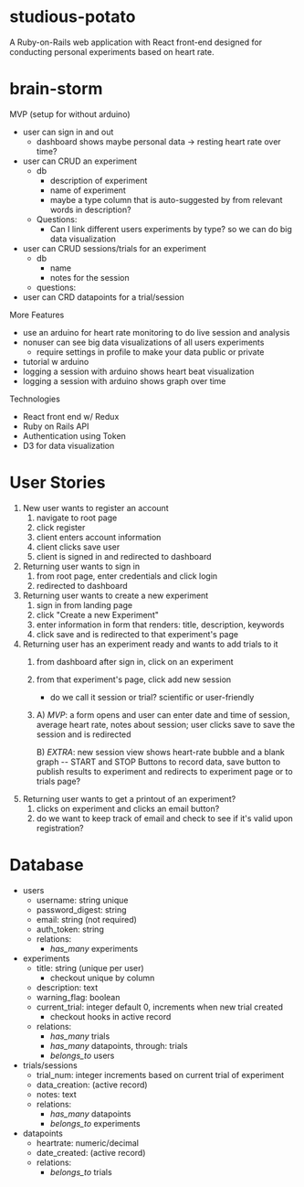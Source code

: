 # studious-potato
A Ruby-on-Rails web application with React front-end designed for conducting personal experiments based on heart rate. 

# brain-storm
MVP (setup for without arduino)
  - user can sign in and out
    - dashboard shows maybe personal data -> resting heart rate over time?
  - user can CRUD an experiment
    - db
      - description of experiment
      - name of experiment
      - maybe a type column that is auto-suggested by from relevant words in description?
    - Questions:
      - Can I link different users experiments by type? so we can do big data visualization
  - user can CRUD sessions/trials for an experiment
    - db
      - name
      - notes for the session
    - questions:
  - user can CRD datapoints for a trial/session

More Features
  - use an arduino for heart rate monitoring to do live session and analysis
  - nonuser can see big data visualizations of all users experiments 
    - require settings in profile to make your data public or private
  - tutorial w arduino 
  - logging a session with arduino shows heart beat visualization
  - logging a session with arduino shows graph over time


Technologies
  - React front end w/ Redux
  - Ruby on Rails API
  - Authentication using Token
  - D3 for data visualization

# User Stories
  1. New user wants to register an account
      1. navigate to root page
      2. click register
      3. client enters account information
      4. client clicks save user
      5. client is signed in and redirected to dashboard
  2. Returning user wants to sign in
      1. from root page, enter credentials and click login
      2. redirected to dashboard
  3. Returning user wants to create a new experiment
      1. sign in from landing page
      2. click "Create a new Experiment"
      3. enter information in form that renders: title, description, keywords
      4. click save and is redirected to that experiment's page
  4. Returning user has an experiment ready and wants to add trials to it
      1. from dashboard after sign in, click on an experiment
      2. from that experiment's page, click add new session
          - do we call it session or trial? scientific or user-friendly
      3. 
          A) *MVP*: a form opens and user can enter date and time of session, average heart rate, notes about session; user clicks save to save the session and is redirected 
          
          B) *EXTRA*: new session view shows heart-rate bubble and a blank graph
              -- START and STOP Buttons to record data, save button to publish results to experiment and redirects to experiment page or to trials page?
  5. Returning user wants to get a printout of an experiment?
      1. clicks on experiment and clicks an email button? 
      2. do we want to keep track of email and check to see if it's valid upon registration?
  
# Database
  - users
    - username: string unique
    - password_digest: string
    - email: string (not required)
    - auth_token: string
    - relations:
      - *has_many* experiments
  - experiments
    - title: string (unique per user)
      - checkout unique by column 
    - description: text
    - warning_flag: boolean
    - current_trial: integer default 0, increments when new trial created
      - checkout hooks in active record
    - relations:
      - *has_many* trials
      - *has_many* datapoints, through: trials
      - *belongs_to* users
  - trials/sessions
    - trial_num: integer increments based on current trial of experiment
    - data_creation: (active record)
    - notes: text
    - relations:
      - *has_many* datapoints
      - *belongs_to* experiments
  - datapoints
    - heartrate: numeric/decimal
    - date_created: (active record)
    - relations:
      - *belongs_to* trials
